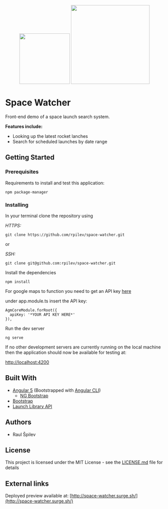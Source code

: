<p align="center">
  <img width="160" src="https://www.themoviedb.org/assets/static_cache/dd25a8d6d44072f1be5a9daf03470526/images/v4/logos/293x302-powered-by-square-green.png">
    <img width="250" src="https://material.angularjs.org/latest/img/icons/angular-logo.svg">
</p>

# Space Watcher
Front-end demo of a space launch search system.

**Features include:**

* Looking up the latest rocket lanches
* Search for scheduled launches by date range

## Getting Started

### Prerequisites

Requirements to install and test this application:

    npm package-manager

### Installing

In your terminal clone the repository using

_HTTPS:_

    git clone https://github.com/rpilev/space-watcher.git
or

_SSH:_

    git clone git@github.com:rpilev/space-watcher.git

Install the dependencies

    npm install

For google maps to function you need to get an API key [here](https://developers.google.com/maps/documentation/javascript/get-api-key)

under app.module.ts insert the API key:

    AgmCoreModule.forRoot({
      apiKey: '*YOUR API KEY HERE*'
    }),

Run the dev server

    ng serve

If no other development servers are currently running on the local machine then the application should now be available for testing at:

[http://localhost:4200](http://localhost:4200)

## Built With

* [Angular 5](https://github.com/angular) (Bootstrapped with [Angular CLI](https://github.com/angular/angular-cli))
  * [NG Bootstrap](https://github.com/ng-bootstrap/ng-bootstrap)
* [Bootstrap](https://github.com/twbs/bootstrap)
* [Launch Library API](https://launchlibrary.net/docs/1.3/api.html)

## Authors
* Raul Špilev

## License

This project is licensed under the MIT License - see the [LICENSE.md](https://github.com/rpilev/school-system/blob/master/LICENSE) file for details

## External links

Deployed preview available at:
[http://space-watcher.surge.sh/](http://space-watcher.surge.sh/)